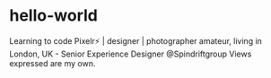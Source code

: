 # hello-world
Learning to code
Pixelr⚡️️ | designer | photographer amateur, living in London, UK - Senior Experience Designer @Spindriftgroup Views expressed are my own.
